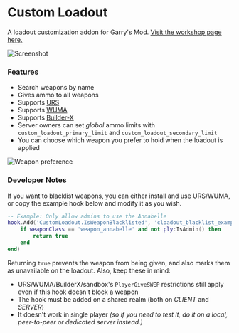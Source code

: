 # Custom Loadout
A loadout customization addon for Garry's Mod.
[Visit the workshop page here.](https://steamcommunity.com/sharedfiles/filedetails/?id=2675972006)

![Screenshot](https://i.imgur.com/ollKlWR.png)

### Features

* Search weapons by name
* Gives ammo to all weapons
* Supports [URS](https://steamcommunity.com/sharedfiles/filedetails/?id=112423325)
* Supports [WUMA](https://steamcommunity.com/sharedfiles/filedetails/?id=1117436840)
* Supports [Builder-X](https://www.gmodstore.com/market/view/builder-x)
* Server owners can set _global_ ammo limits with `custom_loadout_primary_limit` and `custom_loadout_secondary_limit`
* You can choose which weapon you prefer to hold when the loadout is applied

![Weapon preference](https://i.imgur.com/tHmpiGr.png)

### Developer Notes

If you want to blacklist weapons, you can either install and use URS/WUMA, or copy the example hook below and modify it as you wish.

```lua
-- Example: Only allow admins to use the Annabelle 
hook.Add('CustomLoadout.IsWeaponBlacklisted', 'cloadout_blacklist_example', function(ply, weaponClass)
    if weaponClass == 'weapon_annabelle' and not ply:IsAdmin() then
        return true
    end
end)
```

Returning `true` prevents the weapon from being given, and also marks them as unavailable on the loadout. Also, keep these in mind:

* URS/WUMA/BuilderX/sandbox's `PlayerGiveSWEP` restrictions still apply even if this hook doesn't block a weapon
* The hook must be added on a shared realm (both on _CLIENT_ and _SERVER_)
* It doesn't work in single player _(so if you need to test it, do it on a local, peer-to-peer or dedicated server instead.)_
